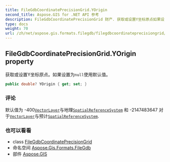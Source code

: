 ```yaml
---
title: FileGdbCoordinatePrecisionGrid.YOrigin
second_title: Aspose.GIS for .NET API 参考
description: FileGdbCoordinatePrecisionGrid 财产. 获取或设置Y坐标原点如果设置为null使用默认值
type: docs
weight: 70
url: /zh/net/aspose.gis.formats.filegdb/filegdbcoordinateprecisiongrid/yorigin/
---
```

## FileGdbCoordinatePrecisionGrid.YOrigin property

获取或设置Y坐标原点。如果设置为`null`使用默认值。

```csharp
public double? YOrigin { get; set; }
```

### 评论

默认值为 -400[`VectorLayer`](../../../aspose.gis/vectorlayer/)与地理[`SpatialReferenceSystem`](../../../aspose.gis.spatialreferencing/spatialreferencesystem/) 和 -2147483647 对于[`VectorLayer`](../../../aspose.gis/vectorlayer/)与预计[`SpatialReferenceSystem`](../../../aspose.gis.spatialreferencing/spatialreferencesystem/).

### 也可以看看

* class [FileGdbCoordinatePrecisionGrid](../)
* 命名空间 [Aspose.Gis.Formats.FileGdb](../../filegdbcoordinateprecisiongrid/)
* 部件 [Aspose.GIS](../../../)


